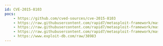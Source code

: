 ```yaml
---
id: CVE-2015-8103
pocs:
    - https://github.com/cved-sources/cve-2015-8103
    - https://raw.githubusercontent.com/rapid7/metasploit-framework/master/modules/auxiliary/scanner/http/jenkins_command.rb
    - https://raw.githubusercontent.com/rapid7/metasploit-framework/master/modules/exploits/linux/misc/jenkins_java_deserialize.rb
    - https://raw.githubusercontent.com/rapid7/metasploit-framework/master/modules/exploits/linux/misc/opennms_java_serialize.rb
    - https://www.exploit-db.com/raw/38983
---
```

